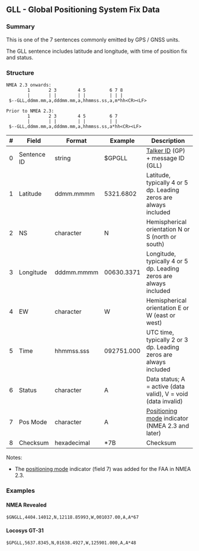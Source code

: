 ## GLL - Global Positioning System Fix Data

### Summary

This is one of the 7 sentences commonly emitted by GPS / GNSS units.

The GLL sentence includes latitude and longitude, with time of position fix and status.



### Structure

```
NMEA 2.3 onwards:
        1       2 3        4 5         6 7 8
        |       | |        | |         | | |
 $--GLL,ddmm.mm,a,dddmm.mm,a,hhmmss.ss,a,m*hh<CR><LF>

Prior to NMEA 2.3:
        1       2 3        4 5         6 7
        |       | |        | |         | |
 $--GLL,ddmm.mm,a,dddmm.mm,a,hhmmss.ss,a*hh<CR><LF>
```

| #    | Field       | Format      | Example    | Description                                                  |
| ---- | ----------- | ----------- | ---------- | ------------------------------------------------------------ |
| 0    | Sentence ID | string      | $GPGLL     | [Talker ID](../lookups/talker-id.md) (GP) + message ID (GLL) |
| 1    | Latitude    | ddmm.mmmm   | 5321.6802  | Latitude, typically 4 or 5 dp. Leading zeros are always included |
| 2    | NS          | character   | N          | Hemispherical orientation N or S (north or south)            |
| 3    | Longitude   | dddmm.mmmm  | 00630.3371 | Longitude, typically 4 or 5 dp. Leading zeros are always included |
| 4    | EW          | character   | W          | Hemispherical orientation E or W (east or west)              |
| 5    | Time        | hhmmss.sss  | 092751.000 | UTC time, typically 2 or 3 dp. Leading zeros are always included |
| 6    | Status      | character   | A          | Data status; A = active (data valid), V = void (data invalid) |
| 7    | Pos Mode    | character   | A          | [Positioning mode](../lookups/pos-mode.md) indicator (NMEA 2.3 and later) |
| 8    | Checksum    | hexadecimal | \*7B       | Checksum                                                     |

Notes:

- The [positioning mode](../lookups/pos-mode.md) indicator (field 7) was added for the FAA in NMEA 2.3.




### Examples

#### NMEA Revealed

```
$GNGLL,4404.14012,N,12118.85993,W,001037.00,A,A*67
```

#### Locosys GT-31

```
$GPGLL,5637.8345,N,01638.4927,W,125901.000,A,A*48
```
